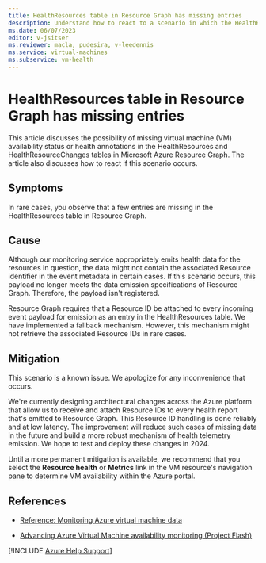 ```yaml
---
title: HealthResources table in Resource Graph has missing entries
description: Understand how to react to a scenario in which the HealthResources table in Azure Resource Graph has missing entries.
ms.date: 06/07/2023
editor: v-jsitser
ms.reviewer: macla, pudesira, v-leedennis
ms.service: virtual-machines
ms.subservice: vm-health
---
```

# HealthResources table in Resource Graph has missing entries

This article discusses the possibility of missing virtual machine (VM) availability status or health annotations in the HealthResources and HealthResourceChanges tables in Microsoft Azure Resource Graph. The article also discusses how to react if this scenario occurs.

## Symptoms

In rare cases, you observe that a few entries are missing in the HealthResources table in Resource Graph.

## Cause

Although our monitoring service appropriately emits health data for the resources in question, the data might not contain the associated Resource identifier in the event metadata in certain cases. If this scenario occurs, this payload no longer meets the data emission specifications of Resource Graph. Therefore, the payload isn't registered.

Resource Graph requires that a Resource ID be attached to every incoming event payload for emission as an entry in the HealthResources table. We have implemented a fallback mechanism. However, this mechanism might not retrieve the associated Resource IDs in rare cases.

## Mitigation

This scenario is a known issue. We apologize for any inconvenience that occurs.

We're currently designing architectural changes across the Azure platform that allow us to receive and attach Resource IDs to every health report that's emitted to Resource Graph. This Resource ID handling is done reliably and at low latency. The improvement will reduce such cases of missing data in the future and build a more robust mechanism of health telemetry emission. We hope to test and deploy these changes in 2024.

Until a more permanent mitigation is available, we recommend that you select the **Resource health** or **Metrics** link in the VM resource's navigation pane to determine VM availability within the Azure portal.

## References

- [Reference: Monitoring Azure virtual machine data](/azure/virtual-machines/monitor-vm-reference)

- [Advancing Azure Virtual Machine availability monitoring (Project Flash)](https://azure.microsoft.com/blog/advancing-azure-virtual-machine-availability-monitoring-with-project-flash-update/)

[!INCLUDE [Azure Help Support](../../includes/azure-help-support.md)]
